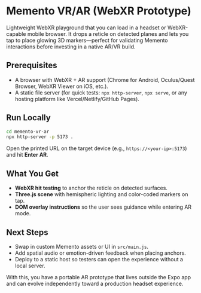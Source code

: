 # Memento VR/AR (WebXR Prototype)

Lightweight WebXR playground that you can load in a headset or WebXR-capable mobile browser. It drops a reticle on detected planes and lets you tap to place glowing 3D markers—perfect for validating Memento interactions before investing in a native AR/VR build.

## Prerequisites

- A browser with WebXR + AR support (Chrome for Android, Oculus/Quest Browser, WebXR Viewer on iOS, etc.).
- A static file server (for quick tests: `npx http-server`, `npx serve`, or any hosting platform like Vercel/Netlify/GitHub Pages).

## Run Locally

```bash
cd memento-vr-ar
npx http-server -p 5173 .
```

Open the printed URL on the target device (e.g., `https://<your-ip>:5173`) and hit **Enter AR**.

## What You Get

- **WebXR hit testing** to anchor the reticle on detected surfaces.
- **Three.js scene** with hemispheric lighting and color-coded markers on tap.
- **DOM overlay instructions** so the user sees guidance while entering AR mode.

## Next Steps

- Swap in custom Memento assets or UI in `src/main.js`.
- Add spatial audio or emotion-driven feedback when placing anchors.
- Deploy to a static host so testers can open the experience without a local server.

With this, you have a portable AR prototype that lives outside the Expo app and can evolve independently toward a production headset experience.
